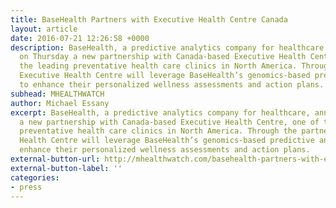 ```yaml
---
title: BaseHealth Partners with Executive Health Centre Canada
layout: article
date: 2016-07-21 12:26:58 +0000
description: BaseHealth, a predictive analytics company for healthcare, announced
  on Thursday a new partnership with Canada-based Executive Health Centre, one of
  the leading preventative health care clinics in North America. Through the partnership,
  Executive Health Centre will leverage BaseHealth’s genomics-based predictive analytics
  to enhance their personalized wellness assessments and action plans.
subhead: MHEALTHWATCH
author: Michael Essany
excerpt: BaseHealth, a predictive analytics company for healthcare, announced on Thursday
  a new partnership with Canada-based Executive Health Centre, one of the leading
  preventative health care clinics in North America. Through the partnership, Executive
  Health Centre will leverage BaseHealth’s genomics-based predictive analytics to
  enhance their personalized wellness assessments and action plans.
external-button-url: http://mhealthwatch.com/basehealth-partners-with-executive-health-centre-canada-27436/
external-button-label: ''
categories:
- press
---
```

